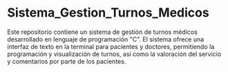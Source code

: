 # Sistema_Gestion_Turnos_Medicos
Este repositorio contiene un sistema de gestión de turnos médicos desarrollado en lenguaje de programación "C". El sistema ofrece una interfaz de texto en la terminal para pacientes y doctores, permitiendo la programación y visualización de turnos, así como la valoración del servicio y comentarios por parte de los pacientes.
